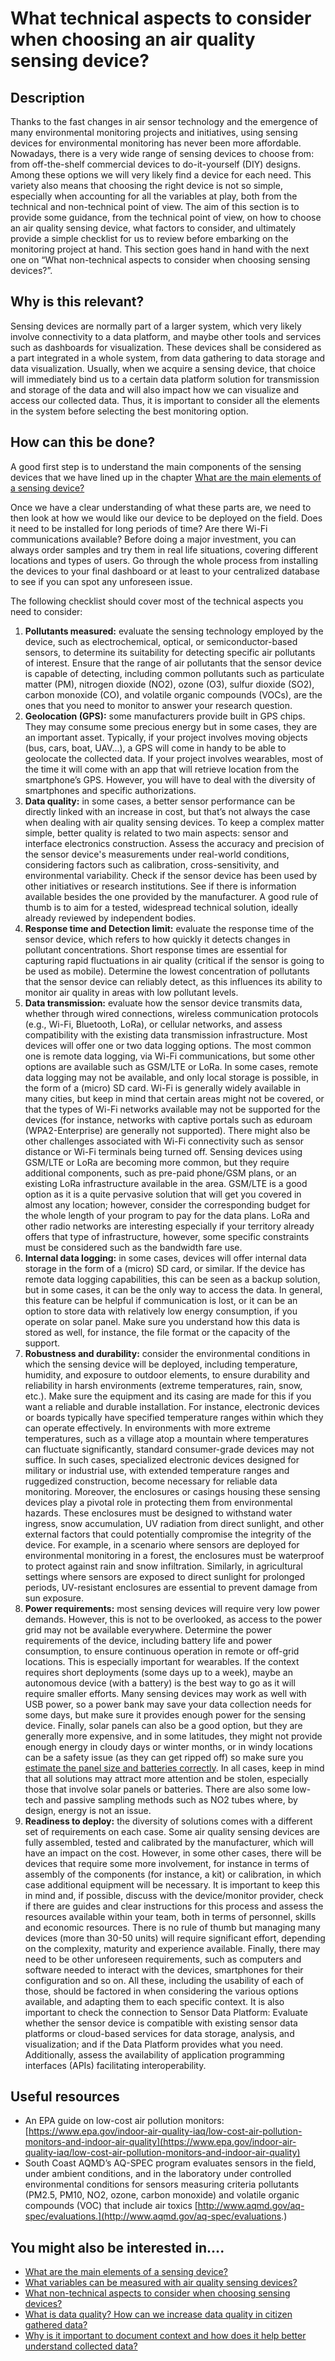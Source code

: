 # What technical aspects to consider when choosing an air quality sensing device?

## Description

Thanks to the fast changes in air sensor technology and the emergence of many environmental monitoring projects and initiatives, using sensing devices for environmental monitoring has never been more affordable. Nowadays, there is a very wide range of sensing devices to choose from: from off-the-shelf commercial devices to do-it-yourself (DIY) designs. Among these options we will very likely find a device for each need. This variety also means that choosing the right device is not so simple, especially when accounting for all the variables at play, both from the technical and non-technical point of view. The aim of this section is to provide some guidance, from the technical point of view, on how to choose an air quality sensing device, what factors to consider, and ultimately provide a simple checklist for us to review before embarking on the monitoring project at hand. This section goes hand in hand with the next one on “What non-technical aspects to consider when choosing sensing devices?”.

## Why is this relevant?

Sensing devices are normally part of a larger system, which very likely involve connectivity to a data platform, and maybe other tools and services such as dashboards for visualization. These devices shall be considered as a part integrated in a whole system, from data gathering to data storage and data visualization. Usually, when we acquire a sensing device, that choice will immediately bind us to a certain data platform solution for transmission and storage of the data and will also impact how we can visualize and access our collected data. Thus, it is important to consider all the elements in the system before selecting the best monitoring option.

## How can this be done?

A good first step is to understand the main components of the sensing devices that we have lined up in the chapter [What are the main elements of a sensing device?](broken-reference)

Once we have a clear understanding of what these parts are, we need to then look at how we would like our device to be deployed on the field. Does it need to be installed for long periods of time? Are there Wi-Fi communications available? Before doing a major investment, you can always order samples and try them in real life situations, covering different locations and types of users. Go through the whole process from installing the devices to your final dashboard or at least to your centralized database to see if you can spot any unforeseen issue.

The following checklist should cover most of the technical aspects you need to consider:

1. **Pollutants measured:** evaluate the sensing technology employed by the device, such as electrochemical, optical, or semiconductor-based sensors, to determine its suitability for detecting specific air pollutants of interest. Ensure that the range of air pollutants that the sensor device is capable of detecting, including common pollutants such as particulate matter (PM), nitrogen dioxide (NO2), ozone (O3), sulfur dioxide (SO2), carbon monoxide (CO), and volatile organic compounds (VOCs), are the ones that you need to monitor to answer your research question.
2. **Geolocation (GPS):** some manufacturers provide built in GPS chips. They may consume some precious energy but in some cases, they are an important asset. Typically, if your project involves moving objects (bus, cars, boat, UAV...), a GPS will come in handy to be able to geolocate the collected data. If your project involves wearables, most of the time it will come with an app that will retrieve location from the smartphone’s GPS. However, you will have to deal with the diversity of smartphones and specific authorizations.
3. **Data quality:** in some cases, a better sensor performance can be directly linked with an increase in cost, but that’s not always the case when dealing with air quality sensing devices. To keep a complex matter simple, better quality is related to two main aspects: sensor and interface electronics construction. Assess the accuracy and precision of the sensor device's measurements under real-world conditions, considering factors such as calibration, cross-sensitivity, and environmental variability. Check if the sensor device has been used by other initiatives or research institutions. See if there is information available besides the one provided by the manufacturer. A good rule of thumb is to aim for a tested, widespread technical solution, ideally already reviewed by independent bodies.
4. **Response time and Detection limit:** evaluate the response time of the sensor device, which refers to how quickly it detects changes in pollutant concentrations. Short response times are essential for capturing rapid fluctuations in air quality (critical if the sensor is going to be used as mobile). Determine the lowest concentration of pollutants that the sensor device can reliably detect, as this influences its ability to monitor air quality in areas with low pollutant levels.
5. **Data transmission:** evaluate how the sensor device transmits data, whether through wired connections, wireless communication protocols (e.g., Wi-Fi, Bluetooth, LoRa), or cellular networks, and assess compatibility with the existing data transmission infrastructure. Most devices will offer one or two data logging options. The most common one is remote data logging, via Wi-Fi communications, but some other options are available such as GSM/LTE or LoRa. In some cases, remote data logging may not be available, and only local storage is possible, in the form of a (micro) SD card. Wi-Fi is generally widely available in many cities, but keep in mind that certain areas might not be covered, or that the types of Wi-Fi networks available may not be supported for the devices (for instance, networks with captive portals such as eduroam (WPA2-Enterprise) are generally not supported). There might also be other challenges associated with Wi-Fi connectivity such as sensor distance or Wi-Fi terminals being turned off. Sensing devices using GSM/LTE or LoRa are becoming more common, but they require additional components, such as pre-paid phone/GSM plans, or an existing LoRa infrastructure available in the area. GSM/LTE is a good option as it is a quite pervasive solution that will get you covered in almost any location; however, consider the corresponding budget for the whole length of your program to pay for the data plans. LoRa and other radio networks are interesting especially if your territory already offers that type of infrastructure, however, some specific constraints must be considered such as the bandwidth fare use.
6. **Internal data logging:** in some cases, devices will offer internal data storage in the form of a (micro) SD card, or similar. If the device has remote data logging capabilities, this can be seen as a backup solution, but in some cases, it can be the only way to access the data. In general, this feature can be helpful if communication is lost, or it can be an option to store data with relatively low energy consumption, if you operate on solar panel. Make sure you understand how this data is stored as well, for instance, the file format or the capacity of the support.
7. **Robustness and durability:** consider the environmental conditions in which the sensing device will be deployed, including temperature, humidity, and exposure to outdoor elements, to ensure durability and reliability in harsh environments (extreme temperatures, rain, snow, etc.). Make sure the equipment and its casing are made for this if you want a reliable and durable installation. For instance, electronic devices or boards typically have specified temperature ranges within which they can operate effectively. In environments with more extreme temperatures, such as a village atop a mountain where temperatures can fluctuate significantly, standard consumer-grade devices may not suffice. In such cases, specialized electronic devices designed for military or industrial use, with extended temperature ranges and ruggedized construction, become necessary for reliable data monitoring. Moreover, the enclosures or casings housing these sensing devices play a pivotal role in protecting them from environmental hazards. These enclosures must be designed to withstand water ingress, snow accumulation, UV radiation from direct sunlight, and other external factors that could potentially compromise the integrity of the device. For example, in a scenario where sensors are deployed for environmental monitoring in a forest, the enclosures must be waterproof to protect against rain and snow infiltration. Similarly, in agricultural settings where sensors are exposed to direct sunlight for prolonged periods, UV-resistant enclosures are essential to prevent damage from sun exposure.
8. **Power requirements:** most sensing devices will require very low power demands. However, this is not to be overlooked, as access to the power grid may not be available everywhere. Determine the power requirements of the device, including battery life and power consumption, to ensure continuous operation in remote or off-grid locations. This is especially important for wearables. If the context requires short deployments (some days up to a week), maybe an autonomous device (with a battery) is the best way to go as it will require smaller efforts. Many sensing devices may work as well with USB power, so a power bank may save your data collection needs for some days, but make sure it provides enough power for the sensing device. Finally, solar panels can also be a good option, but they are generally more expensive, and in some latitudes, they might not provide enough energy in cloudy days or winter months, or in windy locations can be a safety issue (as they can get ripped off) so make sure you [estimate the panel size and batteries correctly](https://forum.smartcitizen.me/t/solar-panel-estimations/1805). In all cases, keep in mind that all solutions may attract more attention and be stolen, especially those that involve solar panels or batteries. There are also some low-tech and passive sampling methods such as NO2 tubes where, by design, energy is not an issue.
9. **Readiness to deploy:** the diversity of solutions comes with a different set of requirements on each case. Some air quality sensing devices are fully assembled, tested and calibrated by the manufacturer, which will have an impact on the cost. However, in some other cases, there will be devices that require some more involvement, for instance in terms of assembly of the components (for instance, a kit) or calibration, in which case additional equipment will be necessary. It is important to keep this in mind and, if possible, discuss with the device/monitor provider, check if there are guides and clear instructions for this process and assess the resources available within your team, both in terms of personnel, skills and economic resources. There is no rule of thumb but managing many devices (more than 30-50 units) will require significant effort, depending on the complexity, maturity and experience available. Finally, there may need to be other unforeseen requirements, such as computers and software needed to interact with the devices, smartphones for their configuration and so on. All these, including the usability of each of those, should be factored in when considering the various options available, and adapting them to each specific context. It is also important to check the connection to Sensor Data Platform: Evaluate whether the sensor device is compatible with existing sensor data platforms or cloud-based services for data storage, analysis, and visualization; and if the Data Platform provides what you need. Additionally, assess the availability of application programming interfaces (APIs) facilitating interoperability.

## Useful resources

* An EPA guide on low-cost air pollution monitors: [https://www.epa.gov/indoor-air-quality-iaq/low-cost-air-pollution-monitors-and-indoor-air-quality](https://www.epa.gov/indoor-air-quality-iaq/low-cost-air-pollution-monitors-and-indoor-air-quality)
* South Coast AQMD’s AQ-SPEC program evaluates sensors in the field, under ambient conditions, and in the laboratory under controlled environmental conditions for sensors measuring criteria pollutants (PM2.5, PM10, NO2, ozone, carbon monoxide) and volatile organic compounds (VOC) that include air toxics [http://www.aqmd.gov/aq-spec/evaluations.](http://www.aqmd.gov/aq-spec/evaluations.)

## You might also be interested in….

* [What are the main elements of a sensing device?](broken-reference)
* [What variables can be measured with air quality sensing devices?](broken-reference)
* [What non-technical aspects to consider when choosing sensing devices?](broken-reference)
* [What is data quality? How can we increase data quality in citizen gathered data?](broken-reference)
* [Why is it important to document context and how does it help better understand collected data?](broken-reference)
